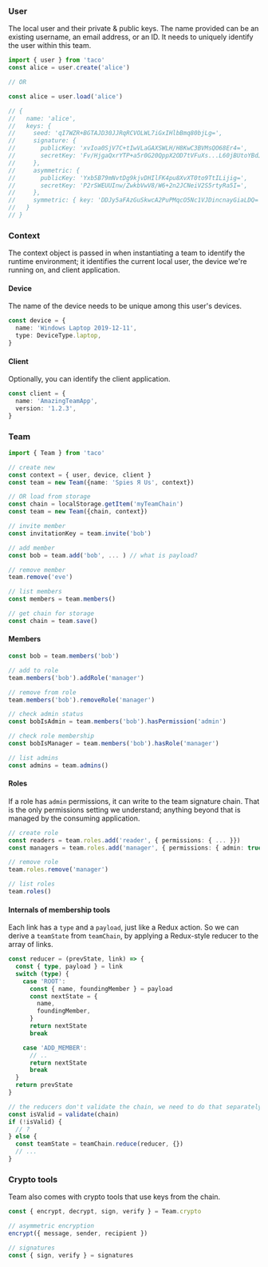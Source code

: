 ﻿### User

The local user and their private & public keys. The name provided can be an existing username, an email address, or an ID. It needs to uniquely identify the user within this team.

```ts
import { user } from 'taco'
const alice = user.create('alice')

// OR

const alice = user.load('alice')

// {
//   name: 'alice',
//   keys: {
//     seed: 'qI7WZR+BGTAJD30JJRqRCVOLWL7iGxIHlbBmq80bjLg=',
//     signature: {
//       publicKey: 'xvIoa0SjV7C+tIwVLaGAXSWLH/H8KwC3BVMsQO68Er4=',
//       secretKey: 'Fv/HjgaQxrYTP+a5r0G20QppX2OD7tVFuXs...L60jBUtoYBdJYsf8fwrALcFUyxA7rwSvg==',
//     },
//     asymmetric: {
//       publicKey: 'Yxb5B79mNvtDg9kjvDHIlFK4pu8XvXT0to9TtILijig=',
//       secretKey: 'P2rSWEUUInw/ZwkbVwV8/W6+2n2JCNeiV2S5rtyRa5I=',
//     },
//     symmetric: { key: 'DDJy5aFAzGuSkwcA2PuPMqcO5Nc1VJDincnayGiaLDQ=' },
//   }
// }
```

### Context

The context object is passed in when instantiating a team to identify the runtime environment; it identifies the current local user, the device we're running on, and client application.

#### Device

The name of the device needs to be unique among this user's devices.

```ts
const device = {
  name: 'Windows Laptop 2019-12-11',
  type: DeviceType.laptop,
}
```

#### Client

Optionally, you can identify the client application.

```ts
const client = {
  name: 'AmazingTeamApp',
  version: '1.2.3',
}
```

### Team

```ts
import { Team } from 'taco'

// create new
const context = { user, device, client }
const team = new Team({name: 'Spies Я Us', context})

// OR load from storage
const chain = localStorage.getItem('myTeamChain')
const team = new Team({chain, context})

// invite member
const invitationKey = team.invite('bob')

// add member
const bob = team.add('bob', ... ) // what is payload?

// remove member
team.remove('eve')

// list members
const members = team.members()

// get chain for storage
const chain = team.save()
```

#### Members

```ts
const bob = team.members('bob')

// add to role
team.members('bob').addRole('manager')

// remove from role
team.members('bob').removeRole('manager')

// check admin status
const bobIsAdmin = team.members('bob').hasPermission('admin')

// check role membership
const bobIsManager = team.members('bob').hasRole('manager')

// list admins
const admins = team.admins()
```

#### Roles

If a role has `admin` permissions, it can write to the team signature chain. That is the only permissions setting we understand; anything beyond that is managed by the consuming application.

```ts
// create role
const readers = team.roles.add('reader', { permissions: { ... }})
const managers = team.roles.add('manager', { permissions: { admin: true }})

// remove role
team.roles.remove('manager')

// list roles
team.roles()
```

#### Internals of membership tools

Each link has a `type` and a `payload`, just like a Redux action. So we can derive a `teamState` from `teamChain`, by applying a Redux-style reducer to the array of links.

```ts
const reducer = (prevState, link) => {
  const { type, payload } = link
  switch (type) {
    case 'ROOT':
      const { name, foundingMember } = payload
      const nextState = {
        name,
        foundingMember,
      }
      return nextState
      break

    case 'ADD_MEMBER':
      // ..
      return nextState
      break
  }
  return prevState
}

// the reducers don't validate the chain, we need to do that separately
const isValid = validate(chain)
if (!isValid) {
  // ?
} else {
  const teamState = teamChain.reduce(reducer, {})
  // ...
}
```

### Crypto tools

Team also comes with crypto tools that use keys from the chain.

```ts
const { encrypt, decrypt, sign, verify } = Team.crypto

// asymmetric encryption
encrypt({ message, sender, recipient })

// signatures
const { sign, verify } = signatures
```
